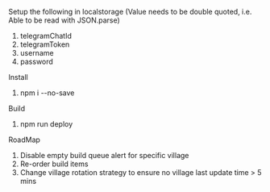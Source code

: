 Setup the following in localstorage (Value needs to be double quoted, i.e. Able to be read with JSON.parse)
1. telegramChatId
2. telegramToken
3. username
4. password

Install
1. npm i --no-save

Build
1. npm run deploy

RoadMap
1. Disable empty build queue alert for specific village
2. Re-order build items
3. Change village rotation strategy to ensure no village last update time > 5 mins